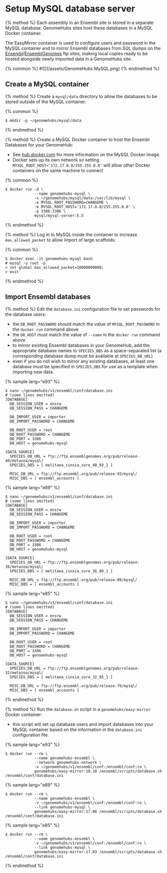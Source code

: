 # Setup MySQL database server

{% method %}
Each assembly in an Ensembl site is stored in a separate MySQL database. GenomeHubs sites host these databases in a MySQL Docker container. 

The EasyMirror container is used to configure users and password in the MySQL container and to mirror Ensembl databases from SQL dumps on the [Ensembl](ftp://ftp.ensembl.org/pub)/[EnsemblGenomes](ftp://ftp.ensemblgenomes.org/pub) ftp sites, making local copies ready to be hosted alongside newly imported data in a GenomeHubs site.

{% common %}
#![](/assets/GenomeHubs MySQL.png) 
{% endmethod %}


## Create a MySQL container

{% method %}
Create a `mysql/data` directory to allow the databases to be stored outside of the MySQL container:

{% common %}
```
$ mkdir -p ~/genomehubs/mysql/data
```

{% endmethod %}


{% method %}
Create a MySQL Docker container to host the Ensembl Databases for your GenomeHub:

* See [hub.docker.com](https://hub.docker.com/r/mysql/mysql-server/) for more information on the MySQL Docker image.
* Docker sets up its own network so setting `MYSQL_ROOT_HOST='172.17.0.0/255.255.0.0'` will allow other Docker containers on the same machine to connect 

{% common %}
```
$ docker run -d \
             --name genomehubs-mysql \
             -v ~/genomehubs/mysql/data:/var/lib/mysql \
             -e MYSQL_ROOT_PASSWORD=CHANGEME \
             -e MYSQL_ROOT_HOST='172.17.0.0/255.255.0.0' \
             -p 3306:3306 \
             mysql/mysql-server:5.5
```
{% endmethod %}

{% method %}
Log in to MySQL inside the container to increase `max_allowed_packet` to allow import of large scaffolds:

{% common %}
```
$ docker exec -it genomehubs-mysql bash
# mysql -u root -p
> set global max_allowed_packet=10000000000;
> exit
```
{% endmethod %}


## Import Ensembl databases

{% method %}
Edit the `database.ini` configuration file to set passwords for the database users:

* the `DB_ROOT_PASSWORD` should match the value of `MYSQL_ROOT_PASSWORD` in the `docker run` command above
* the `DB_HOST` must match the value of `--name` in the `docker run` command above
* to mirror existing Ensembl databases in your GenomeHub, add the appropriate database names to `SPECIES_DBS` as a space-separated list (a corresponding database dump must be available at `SPECIES_DB_URL`)
* even if you do not wish to mirror any existing databases, at least one database must be specified in `SPECIES_DBS` for use as a template when importing new data.

{% sample lang="e93" %}
```
$ nano ~/genomehubs/v1/ensembl/conf/database.ini
# (some lines omitted)
[DATABASE]
  DB_SESSION_USER = ensrw
  DB_SESSION_PASS = CHANGEME

  DB_IMPORT_USER = importer
  DB_IMPORT_PASSWORD = CHANGEME

  DB_ROOT_USER = root
  DB_ROOT_PASSWORD = CHANGEME
  DB_PORT = 3306
  DB_HOST = genomehubs-mysql

[DATA_SOURCE]
  SPECIES_DB_URL = ftp://ftp.ensemblgenomes.org/pub/release-40/metazoa/mysql/
  SPECIES_DBS = [ melitaea_cinxia_core_40_93_1 ]

  MISC_DB_URL = ftp://ftp.ensembl.org/pub/release-93/mysql/
  MISC_DBS = [ ensembl_accounts ]
```

{% sample lang="e89" %}
```
$ nano ~/genomehubs/v1/ensembl/conf/database.ini
# (some lines omitted)
[DATABASE]
  DB_SESSION_USER = ensrw
  DB_SESSION_PASS = CHANGEME

  DB_IMPORT_USER = importer
  DB_IMPORT_PASSWORD = CHANGEME

  DB_ROOT_USER = root
  DB_ROOT_PASSWORD = CHANGEME
  DB_PORT = 3306
  DB_HOST = genomehubs-mysql

[DATA_SOURCE]
  SPECIES_DB_URL = ftp://ftp.ensemblgenomes.org/pub/release-36/metazoa/mysql/
  SPECIES_DBS = [ melitaea_cinxia_core_36_89_1 ]
  
  MISC_DB_URL = ftp://ftp.ensembl.org/pub/release-89/mysql/
  MISC_DBS = [ ensembl_accounts ]
```
{% sample lang="e85" %}
```
$ nano ~/genomehubs/v1/ensembl/conf/database.ini
# (some lines omitted)
[DATABASE]
  DB_SESSION_USER = ensrw
  DB_SESSION_PASS = CHANGEME

  DB_IMPORT_USER = importer
  DB_IMPORT_PASSWORD = CHANGEME

  DB_ROOT_USER = root
  DB_ROOT_PASSWORD = CHANGEME
  DB_PORT = 3306
  DB_HOST = genomehubs-mysql

[DATA_SOURCE]
  SPECIES_DB_URL = ftp://ftp.ensemblgenomes.org/pub/release-32/metazoa/mysql/
  SPECIES_DBS = [ melitaea_cinxia_core_32_85_1 ]

  MISC_DB_URL = ftp://ftp.ensembl.org/pub/release-79/mysql/
  MISC_DBS = [ ensembl_accounts ]
```

{% endmethod %}


{% method %}
Run the `database.sh` script in a `genomehubs/easy-mirror` Docker container:

* this script will set up database users and import databases into your MySQL container based on the information in the `database.ini` configuration file.

{% sample lang="e93" %}
```
$ docker run --rm \
             --name genomehubs-ensembl \
             --network genomehubs-network \
             -v ~/genomehubs/v1/ensembl/conf:/ensembl/conf:ro \
             genomehubs/easy-mirror:18.10 /ensembl/scripts/database.sh /ensembl/conf/database.ini
```

{% sample lang="e89" %}
```
$ docker run --rm \
             --name genomehubs-ensembl \
             -v ~/genomehubs/v1/ensembl/conf:/ensembl/conf:ro \
             --link genomehubs-mysql \
             genomehubs/easy-mirror:17.06 /ensembl/scripts/database.sh /ensembl/conf/database.ini
```

{% sample lang="e85" %}
```
$ docker run --rm \
             --name genomehubs-ensembl \
             -v ~/genomehubs/v1/ensembl/conf:/ensembl/conf:ro \
             --link genomehubs-mysql \
             genomehubs/easy-mirror:17.03 /ensembl/scripts/database.sh /ensembl/conf/database.ini
```

{% endmethod %}



